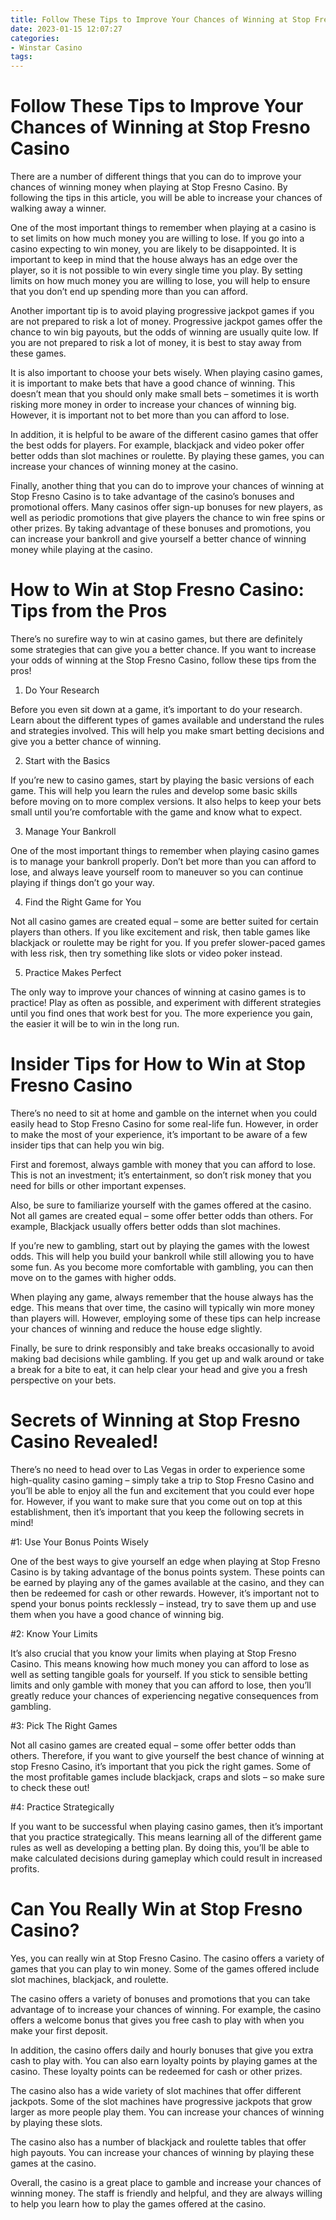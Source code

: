 ```yaml
---
title: Follow These Tips to Improve Your Chances of Winning at Stop Fresno Casino 
date: 2023-01-15 12:07:27
categories:
- Winstar Casino
tags:
---
```



#  Follow These Tips to Improve Your Chances of Winning at Stop Fresno Casino 

There are a number of different things that you can do to improve your chances of winning money when playing at Stop Fresno Casino. By following the tips in this article, you will be able to increase your chances of walking away a winner.

One of the most important things to remember when playing at a casino is to set limits on how much money you are willing to lose. If you go into a casino expecting to win money, you are likely to be disappointed. It is important to keep in mind that the house always has an edge over the player, so it is not possible to win every single time you play. By setting limits on how much money you are willing to lose, you will help to ensure that you don’t end up spending more than you can afford.

Another important tip is to avoid playing progressive jackpot games if you are not prepared to risk a lot of money. Progressive jackpot games offer the chance to win big payouts, but the odds of winning are usually quite low. If you are not prepared to risk a lot of money, it is best to stay away from these games.

It is also important to choose your bets wisely. When playing casino games, it is important to make bets that have a good chance of winning. This doesn’t mean that you should only make small bets – sometimes it is worth risking more money in order to increase your chances of winning big. However, it is important not to bet more than you can afford to lose.

In addition, it is helpful to be aware of the different casino games that offer the best odds for players. For example, blackjack and video poker offer better odds than slot machines or roulette. By playing these games, you can increase your chances of winning money at the casino.

Finally, another thing that you can do to improve your chances of winning at Stop Fresno Casino is to take advantage of the casino’s bonuses and promotional offers. Many casinos offer sign-up bonuses for new players, as well as periodic promotions that give players the chance to win free spins or other prizes. By taking advantage of these bonuses and promotions, you can increase your bankroll and give yourself a better chance of winning money while playing at the casino.

#  How to Win at Stop Fresno Casino: Tips from the Pros 

There’s no surefire way to win at casino games, but there are definitely some strategies that can give you a better chance. If you want to increase your odds of winning at the Stop Fresno Casino, follow these tips from the pros!

1. Do Your Research

Before you even sit down at a game, it’s important to do your research. Learn about the different types of games available and understand the rules and strategies involved. This will help you make smart betting decisions and give you a better chance of winning.

2. Start with the Basics

If you’re new to casino games, start by playing the basic versions of each game. This will help you learn the rules and develop some basic skills before moving on to more complex versions. It also helps to keep your bets small until you’re comfortable with the game and know what to expect.

3. Manage Your Bankroll

One of the most important things to remember when playing casino games is to manage your bankroll properly. Don’t bet more than you can afford to lose, and always leave yourself room to maneuver so you can continue playing if things don’t go your way.

4. Find the Right Game for You

Not all casino games are created equal – some are better suited for certain players than others. If you like excitement and risk, then table games like blackjack or roulette may be right for you. If you prefer slower-paced games with less risk, then try something like slots or video poker instead.

5. Practice Makes Perfect

The only way to improve your chances of winning at casino games is to practice! Play as often as possible, and experiment with different strategies until you find ones that work best for you. The more experience you gain, the easier it will be to win in the long run.

#  Insider Tips for How to Win at Stop Fresno Casino 

There’s no need to sit at home and gamble on the internet when you could easily head to Stop Fresno Casino for some real-life fun. However, in order to make the most of your experience, it’s important to be aware of a few insider tips that can help you win big.

First and foremost, always gamble with money that you can afford to lose. This is not an investment; it’s entertainment, so don’t risk money that you need for bills or other important expenses.

Also, be sure to familiarize yourself with the games offered at the casino. Not all games are created equal – some offer better odds than others. For example, Blackjack usually offers better odds than slot machines.

If you’re new to gambling, start out by playing the games with the lowest odds. This will help you build your bankroll while still allowing you to have some fun. As you become more comfortable with gambling, you can then move on to the games with higher odds.

When playing any game, always remember that the house always has the edge. This means that over time, the casino will typically win more money than players will. However, employing some of these tips can help increase your chances of winning and reduce the house edge slightly.

Finally, be sure to drink responsibly and take breaks occasionally to avoid making bad decisions while gambling. If you get up and walk around or take a break for a bite to eat, it can help clear your head and give you a fresh perspective on your bets.

#  Secrets of Winning at Stop Fresno Casino Revealed! 

There’s no need to head over to Las Vegas in order to experience some high-quality casino gaming – simply take a trip to Stop Fresno Casino and you’ll be able to enjoy all the fun and excitement that you could ever hope for. However, if you want to make sure that you come out on top at this establishment, then it’s important that you keep the following secrets in mind!

#1: Use Your Bonus Points Wisely

One of the best ways to give yourself an edge when playing at Stop Fresno Casino is by taking advantage of the bonus points system. These points can be earned by playing any of the games available at the casino, and they can then be redeemed for cash or other rewards. However, it’s important not to spend your bonus points recklessly – instead, try to save them up and use them when you have a good chance of winning big.

#2: Know Your Limits

It’s also crucial that you know your limits when playing at Stop Fresno Casino. This means knowing how much money you can afford to lose as well as setting tangible goals for yourself. If you stick to sensible betting limits and only gamble with money that you can afford to lose, then you’ll greatly reduce your chances of experiencing negative consequences from gambling.

#3: Pick The Right Games

Not all casino games are created equal – some offer better odds than others. Therefore, if you want to give yourself the best chance of winning at stop Fresno Casino, it’s important that you pick the right games. Some of the most profitable games include blackjack, craps and slots – so make sure to check these out!

#4: Practice Strategically

If you want to be successful when playing casino games, then it’s important that you practice strategically. This means learning all of the different game rules as well as developing a betting plan. By doing this, you’ll be able to make calculated decisions during gameplay which could result in increased profits.

#  Can You Really Win at Stop Fresno Casino?

Yes, you can really win at Stop Fresno Casino. The casino offers a variety of games that you can play to win money. Some of the games offered include slot machines, blackjack, and roulette.

The casino offers a variety of bonuses and promotions that you can take advantage of to increase your chances of winning. For example, the casino offers a welcome bonus that gives you free cash to play with when you make your first deposit.

In addition, the casino offers daily and hourly bonuses that give you extra cash to play with. You can also earn loyalty points by playing games at the casino. These loyalty points can be redeemed for cash or other prizes.

The casino also has a wide variety of slot machines that offer different jackpots. Some of the slot machines have progressive jackpots that grow larger as more people play them. You can increase your chances of winning by playing these slots.

The casino also has a number of blackjack and roulette tables that offer high payouts. You can increase your chances of winning by playing these games at the casino.

Overall, the casino is a great place to gamble and increase your chances of winning money. The staff is friendly and helpful, and they are always willing to help you learn how to play the games offered at the casino.